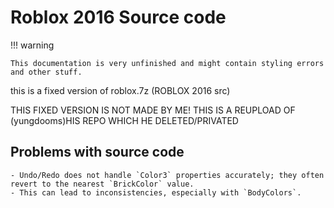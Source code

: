 # Roblox 2016 Source code

!!! warning

    This documentation is very unfinished and might contain styling errors and other stuff.

this is a fixed version of roblox.7z (ROBLOX 2016 src)

THIS FIXED VERSION IS NOT MADE BY ME! THIS IS A REUPLOAD OF (yungdooms)HIS REPO WHICH HE DELETED/PRIVATED

## Problems with source code

    - Undo/Redo does not handle `Color3` properties accurately; they often revert to the nearest `BrickColor` value.
    - This can lead to inconsistencies, especially with `BodyColors`.

